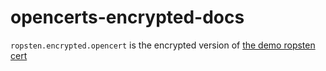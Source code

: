 # opencerts-encrypted-docs

`ropsten.encrypted.opencert` is the encrypted version of [the demo ropsten cert](https://dev.opencerts.io/static/demo/ropsten.opencert)
